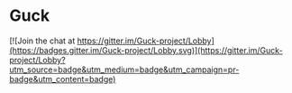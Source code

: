 # Guck

[![Join the chat at https://gitter.im/Guck-project/Lobby](https://badges.gitter.im/Guck-project/Lobby.svg)](https://gitter.im/Guck-project/Lobby?utm_source=badge&utm_medium=badge&utm_campaign=pr-badge&utm_content=badge)